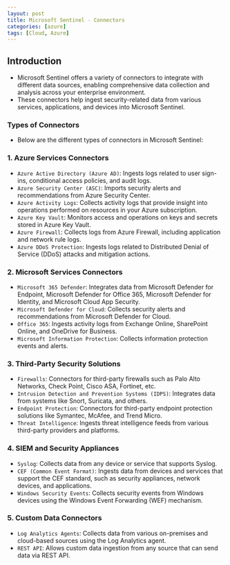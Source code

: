 ```yaml
---
layout: post
title: Microsoft Sentinel - Connectors
categories: [azure]
tags: [Cloud, Azure]
---
```


## Introduction
- Microsoft Sentinel offers a variety of connectors to integrate with different data sources, enabling comprehensive data collection and analysis across your enterprise environment. 
- These connectors help ingest security-related data from various services, applications, and devices into Microsoft Sentinel. 

### Types of Connectors
- Below are the different types of connectors in Microsoft Sentinel:

### 1. **Azure Services Connectors**
- `Azure Active Directory (Azure AD)`: Ingests logs related to user sign-ins, conditional access policies, and audit logs.
- `Azure Security Center (ASC)`: Imports security alerts and recommendations from Azure Security Center.
- `Azure Activity Logs`: Collects activity logs that provide insight into operations performed on resources in your Azure subscription.
- `Azure Key Vault`: Monitors access and operations on keys and secrets stored in Azure Key Vault.
- `Azure Firewall`: Collects logs from Azure Firewall, including application and network rule logs.
- `Azure DDoS Protection`: Ingests logs related to Distributed Denial of Service (DDoS) attacks and mitigation actions.

### 2. **Microsoft Services Connectors**
- `Microsoft 365 Defender`: Integrates data from Microsoft Defender for Endpoint, Microsoft Defender for Office 365, Microsoft Defender for Identity, and Microsoft Cloud App Security.
- `Microsoft Defender for Cloud`: Collects security alerts and recommendations from Microsoft Defender for Cloud.
- `Office 365`: Ingests activity logs from Exchange Online, SharePoint Online, and OneDrive for Business.
- `Microsoft Information Protection`: Collects information protection events and alerts.

### 3. **Third-Party Security Solutions**
- `Firewalls`: Connectors for third-party firewalls such as Palo Alto Networks, Check Point, Cisco ASA, Fortinet, etc.
- `Intrusion Detection and Prevention Systems (IDPS)`: Integrates data from systems like Snort, Suricata, and others.
- `Endpoint Protection`: Connectors for third-party endpoint protection solutions like Symantec, McAfee, and Trend Micro.
- `Threat Intelligence`: Ingests threat intelligence feeds from various third-party providers and platforms.

### 4. **SIEM and Security Appliances**
- `Syslog`: Collects data from any device or service that supports Syslog.
- `CEF (Common Event Format)`: Ingests data from devices and services that support the CEF standard, such as security appliances, network devices, and applications.
- `Windows Security Events`: Collects security events from Windows devices using the Windows Event Forwarding (WEF) mechanism.

### 5. **Custom Data Connectors**
- `Log Analytics Agents`: Collects data from various on-premises and cloud-based sources using the Log Analytics agent.
- `REST API`: Allows custom data ingestion from any source that can send data via REST API.

